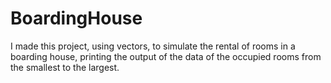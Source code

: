 # BoardingHouse
 I made this project, using vectors, to simulate the rental of rooms in a boarding house, printing the output of the data of the occupied rooms from the smallest to the largest.
